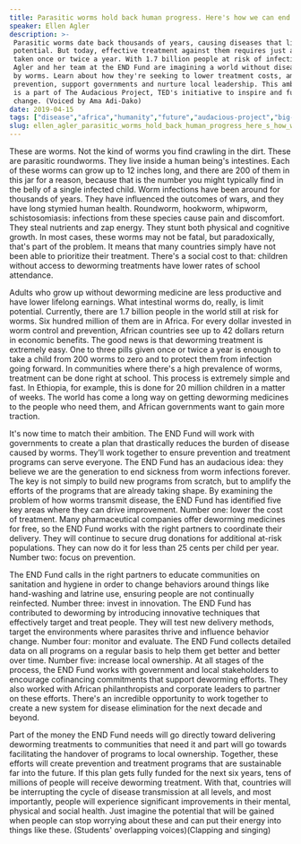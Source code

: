 ```yaml
---
title: Parasitic worms hold back human progress. Here's how we can end them
speaker: Ellen Agler
description: >-
 Parasitic worms date back thousands of years, causing diseases that limit human
 potential. But today, effective treatment against them requires just a few pills,
 taken once or twice a year. With 1.7 billion people at risk of infection, Ellen
 Agler and her team at the END Fund are imagining a world without disease caused
 by worms. Learn about how they're seeking to lower treatment costs, amplify
 prevention, support governments and nurture local leadership. This ambitious plan
 is a part of The Audacious Project, TED's initiative to inspire and fund global
 change. (Voiced by Ama Adi-Dako)
date: 2019-04-15
tags: ["disease","africa","humanity","future","audacious-project","big-problems","health","illness","public-health"]
slug: ellen_agler_parasitic_worms_hold_back_human_progress_here_s_how_we_can_end_them
---
```


These are worms. Not the kind of worms you find crawling in the dirt. These are parasitic
roundworms. They live inside a human being's intestines. Each of these worms can grow up
to 12 inches long, and there are 200 of them in this jar for a reason, because that is the
number you might typically find in the belly of a single infected child. Worm infections
have been around for thousands of years. They have influenced the outcomes of wars, and
they have long stymied human health. Roundworm, hookworm, whipworm, schistosomiasis:
infections from these species cause pain and discomfort. They steal nutrients and zap
energy. They stunt both physical and cognitive growth. In most cases, these worms may not
be fatal, but paradoxically, that's part of the problem. It means that many countries
simply have not been able to prioritize their treatment. There's a social cost to that:
children without access to deworming treatments have lower rates of school
attendance.

Adults who grow up without deworming medicine are less productive and have lower lifelong
earnings. What intestinal worms do, really, is limit potential. Currently, there are 1.7
billion people in the world still at risk for worms. Six hundred million of them are in
Africa. For every dollar invested in worm control and prevention, African countries see up
to 42 dollars return in economic benefits. The good news is that deworming treatment is
extremely easy. One to three pills given once or twice a year is enough to take a child
from 200 worms to zero and to protect them from infection going forward. In communities
where there's a high prevalence of worms, treatment can be done right at school. This
process is extremely simple and fast. In Ethiopia, for example, this is done for 20
million children in a matter of weeks. The world has come a long way on getting deworming
medicines to the people who need them, and African governments want to gain more
traction.

It's now time to match their ambition. The END Fund will work with governments to create a
plan that drastically reduces the burden of disease caused by worms. They’ll work together
to ensure prevention and treatment programs can serve everyone. The END Fund has an
audacious idea: they believe we are the generation to end sickness from worm infections
forever. The key is not simply to build new programs from scratch, but to amplify the
efforts of the programs that are already taking shape. By examining the problem of how
worms transmit disease, the END Fund has identified five key areas where they can drive
improvement. Number one: lower the cost of treatment. Many pharmaceutical companies offer
deworming medicines for free, so the END Fund works with the right partners to coordinate
their delivery. They will continue to secure drug donations for additional at-risk
populations. They can now do it for less than 25 cents per child per year. Number two:
focus on prevention.

The END Fund calls in the right partners to educate communities on sanitation and hygiene
in order to change behaviors around things like hand-washing and latrine use, ensuring
people are not continually reinfected. Number three: invest in innovation. The END Fund has
contributed to deworming by introducing innovative techniques that effectively target and
treat people. They will test new delivery methods, target the environments where parasites
thrive and influence behavior change. Number four: monitor and evaluate. The END Fund
collects detailed data on all programs on a regular basis to help them get better and
better over time. Number five: increase local ownership. At all stages of the process, the
END Fund works with government and local stakeholders to encourage cofinancing commitments
that support deworming efforts. They also worked with African philanthropists and
corporate leaders to partner on these efforts. There's an incredible opportunity to work
together to create a new system for disease elimination for the next decade and
beyond.

Part of the money the END Fund needs will go directly toward delivering deworming
treatments to communities that need it and part will go towards facilitating the handover
of programs to local ownership. Together, these efforts will create prevention and
treatment programs that are sustainable far into the future. If this plan gets fully
funded for the next six years, tens of millions of people will receive deworming
treatment. With that, countries will be interrupting the cycle of disease transmission at
all levels, and most importantly, people will experience significant improvements in their
mental, physical and social health. Just imagine the potential that will be gained when
people can stop worrying about these and can put their energy into things like these.
(Students' overlapping voices)(Clapping and singing)

<!--
ad_duration=3.33
comment_count=2
event="TED2019"
external_duration=0
external_start_time=0
has_talk_citation=0
intro_duration=11.82
is_subtitle_required="False"
is_talk_featured="True"
language="en"
language_swap="False"
native_language="en"
number_of_related_talks=6
number_of_speakers=1
number_of_subtitled_videos=25
number_of_tags=9
number_of_talk_download_languages=26
number_of_talk_more_resources=2
number_of_talk_recommendations=1
number_of_talks_take_actions=2
post_ad_duration=0.83
published_timestamp="2020-01-30 16:12:46"
recording_date="2019-04-15"
speaker_description="Global health activist"
speaker_is_published=1
speaker_name="Ellen Agler"
talk_name="Parasitic worms hold back human progress. Here's how we can end them"
talk_recommendations_blurb="More resources curated by Ellen Agler"
talks_tags=["disease","africa","humanity","future","audacious-project","big-problems","health","illness","public-health"]
url_photo_speaker="https://pe.tedcdn.com/images/ted/5a07893103caa6a595e46a7630b8509c13877e69_254x191.jpg"
url_photo_talk="https://s3.amazonaws.com/talkstar-photos/uploads/5a084b71-ac15-4ec1-8f99-36629b2e5d40/EllenAgler_2019-embed.jpg"
url_webpage="https://www.ted.com/talks/ellen_agler_parasitic_worms_hold_back_human_progress_here_s_how_we_can_end_them"
video_type_name="TED Stage Talk"
-->